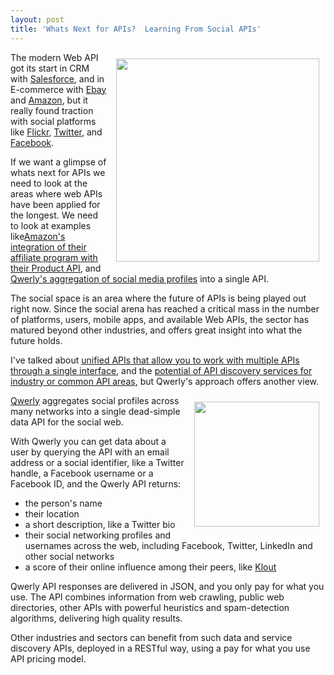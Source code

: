 ```yaml
---
layout: post
title: 'Whats Next for APIs?  Learning From Social APIs'
---
```

<a title="Querly's aggregation of social media profiles" href="http://qwerly.com/"><img style="padding: 10px;" src="http://kinlane-productions.s3.amazonaws.com/api-evangelist/Qwerly-A-Data-API-for-the-Social-Web.png" alt="" width="325" align="right" /></a>The modern Web API got its start in CRM with <a title="Salesforce" href="http://blog.apievangelist.com/2011/01/28/history-of-apis-salesforce-com/">Salesforce</a>, and in E-commerce with <a title="Ebay" href="http://blog.apievangelist.com/2011/01/26/history-of-apis-ebay/">Ebay</a> and <a title="Amazon" href="http://blog.apievangelist.com/2011/01/28/history-of-apis-amazon-e-commerce/">Amazon</a>, but it really found traction with social platforms like <a title="Flickr" href="http://blog.apievangelist.com/2011/02/09/history-of-apis-flickr-api/">Flickr</a>, <a title="Twitter" href="http://blog.apievangelist.com/2011/01/26/history-of-apis-twitter/">Twitter</a>, and <a title="Facebook" href="http://blog.apievangelist.com/2011/01/28/history-of-apis-facebook-development-platform/">Facebook</a>.<p></p>
If we want a glimpse of whats next for APIs we need to look at the areas where web APIs have been applied for the longest.   We need to look at examples like<a title="Amazon's integration of their affiliate program with their Product API" href="http://blog.apievangelist.com/2011/05/06/amazon-affiliate-is-integrated-with-product-api/">Amazon's integration of their affiliate program with their Product API</a>, and <a title="Querly's aggregation of social media profiles" href="http://qwerly.com/">Qwerly's aggregation of social media profiles</a> into a single API.<p></p>
The social space is an area where the future of APIs is being played out right now.  Since the social arena has reached a critical mass in the number of platforms, users, mobile apps, and available Web APIs, the sector has matured beyond other industries, and offers great insight into what the future holds.<p></p>
I've talked about <a title="unified APIs that allow you to work with multiple APIs through a single interface" href="http://blog.programmableweb.com/2011/05/02/unified-apis-or-api-standards-the-race-is-on/">unified APIs that allow you to work with multiple APIs through a single interface</a>, and the <a title="potential of API discovery services for industry or common API areas" href="http://blog.apievangelist.com/2011/05/21/discovery-services-for-common-apis/">potential of API discovery services for industry or common API areas</a>, but Qwerly's approach offers another view.<p></p>
<img style="padding: 10px;" src="http://kinlane-productions.s3.amazonaws.com/api-evangelist/qwerly.png" alt="" width="200" align="right" /><a title="Qwerly" href="http://qwerly.com/">Qwerly</a> aggregates social profiles across many networks into a single dead-simple data API for the social web.<p></p>
With Qwerly you can get data about a user by querying the API with an email address or a social identifier, like a Twitter handle, a Facebook username or a Facebook ID, and the Qwerly API returns:
<ul class="mainlist">
	<li>the person's name</li>
	<li>their location</li>
	<li>a short description, like a Twitter bio</li>
	<li>their social networking profiles and usernames across the web, including Facebook, Twitter, LinkedIn and other social networks</li>
	<li>a score of their online influence among their peers, like <a title="Kout" href="http://beta.klout.com/home">Klout</a></li>
</ul>
Qwerly API responses are delivered in JSON, and you only pay for what you use.   The API combines information from web crawling, public web directories, other APIs with powerful heuristics and spam-detection algorithms, delivering high quality results.<p></p>
Other industries and sectors can benefit from such data and service discovery APIs, deployed in a RESTful way, using a pay for what you use API pricing model.
